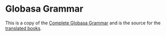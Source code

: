 # Globasa Grammar

This is a copy of the [Complete Globasa Grammar](https://xwexi.globasa.net/eng/gramati) and is the source for the [translated books](/gramati-fe-globasa/).

[^1]: To the extent possible under law, the authors has waived all copyright and related or neighboring rights to this site content.
